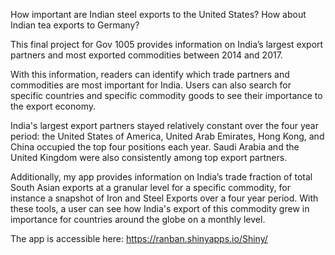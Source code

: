 How important are Indian steel exports to the United States? How about Indian tea exports to Germany?

This final project for Gov 1005 provides information on India’s largest export partners and most exported commodities between 2014 and 2017. 

With this information, readers can identify which trade partners and commodities are most important for India. Users can also search for specific countries and specific commodity goods to see their importance to the export economy. 

India's largest export partners stayed relatively constant over the four year period: the United States of America, United Arab Emirates, Hong Kong, and China occupied the top four positions each year. Saudi Arabia and the United Kingdom were also consistently among top export partners.

Additionally, my app provides information on India’s trade fraction of total South Asian exports at a granular level for a specific commodity, for instance a snapshot of Iron and Steel Exports over a four year period. With these tools, a user can see how India's export of this commodity grew in importance for countries around the globe on a monthly level.

The app is accessible here: https://ranban.shinyapps.io/Shiny/
